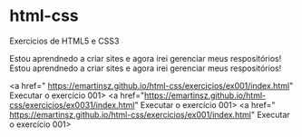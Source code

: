 # html-css
 Exercicios de HTML5 e CSS3 

 Estou aprendnedo a criar sites e agora irei gerenciar meus respositórios!   Estou aprendnedo a criar sites e agora irei gerenciar meus respositórios!  

 <a href=" https://emartinsz.github.io/html-css/exercicios/ex001/index.html" Executar o exercício 001> <a href="https://emartinsz.github.io/html-css/exercicios/ex0031/index.html" Executar o exercício 001> <a href=" https://emartinsz.github.io/html-css/exercicios/ex001/index.html" Executar o exercício 001>